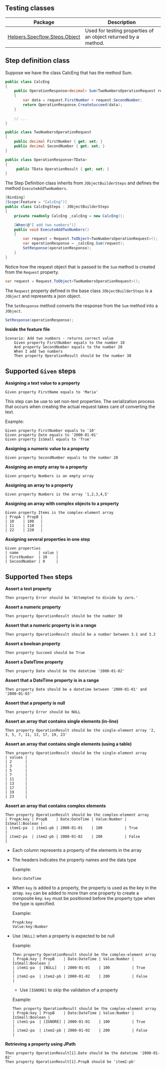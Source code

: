 Testing classes
---------------

Package | Description
-|-
[Helpers.Specflow.Steps.Object](https://www.nuget.org/packages/Helpers.Specflow.Steps.Object/)| Used for testing properties of an object returned by a method.

Step definition class
---------------------

Suppose we have the class CalcEng that has the method Sum.

```csharp
public class CalcEng
{
    public OperationResponse<decimal> Sum(TwoNumbersOperationRequest request)
    {
        var data = request.FirstNumber + request.SecondNumber;
        return OperationResponse.CreateSucceed(data);
    }
    
    // ...
}

public class TwoNumbersOperationRequest
{
    public decimal FirstNumber { get; set; }
    public decimal SecondNumber { get; set; }
}

public class OperationResponse<TData>
{
     public TData OperationResult { get; set; }
}
```

The Step Definition class inherits from `JObjectBuilderSteps` and defines the method `ExecuteAddTwoNumbers`.

```csharp
[Binding]
[Scope(Feature = "CalcEng")]
public class CalcEngSteps : JObjectBuilderSteps
{
    private readonly CalcEng _calcEng = new CalcEng();

    [When(@"I add two numbers")]
    public void ExecuteAddTwoNumbers()
    {
        var request = Request.ToObject<TwoNumbersOperationRequest>();
        var operationResponse = _calcEng.Sum(request);
        SetResponse(operationResponse);
    }
}
```

Notice how the request object that is passed to the `Sum` method is created from the `Request` property.
```csharp
var request = Request.ToObject<TwoNumbersOperationRequest>();
```

The `Request` property defined in the base class `JObjectBuilderSteps` is a `JObject` and represents a json object.

The `SetResponse` method converts the response from the `Sum` method into a `JObject`.
```csharp
SetResponse(operationResponse);
```

**Inside the feature file**

```
Scenario: Add two numbers - returns correct value
	Given property FirstNumber equals to the number 10
	And property SecondNumber equals to the number 20
	When I add two numbers
	Then property OperationResult should be the number 30
```

Supported `Given` steps
-----------------------

**Assigning a text value to a property**
```
Given property FirstName equals to 'Maria'
```

This step can be use to set non-text properties. The serialization process that occurs when creating the actual request takes care of converting the text.

Example:
```
Given property FirstNumber equals to '10'
Given property Date equals to '2000-01-01'
Given property IsSmall equals to 'True'
```

**Assigning a numeric value to a property**
```
Given property SecondNumber equals to the number 20
```

**Assigning an empty array to a property**
```
Given property Numbers is an empty array
```

**Assigning an array to a property**
```
Given property Numbers is the array '1,2,3,4,5'
```

**Assigning an array with complex objects to a property**
```
Given property Items is the complex-element array
| PropA | PropB |
| 10    | 100   |
| 11    | 110   |
| 22    | 220   |
```

**Assigning several properties in one step**
```
Given properties
| name         | value |
| FirstNumber  | 10    |
| SecondNumber | 0     |
```

Supported `Then` steps
----------------------

**Assert a text property**
```
Then property Error should be 'Attempted to divide by zero.'
```

**Assert a numeric property**
```
Then property OperationResult should be the number 30
```

**Assert that a numeric property is in a range**
```
Then property OperationResult should be a number between 3.1 and 3.2
```

**Assert a boolean property**
```
Then property Succeed should be True
```

**Assert a DateTime property**
```
Then property Date should be the datetime '2000-01-02'
```

**Assert that a DateTime property is in a range**
```
Then property Date should be a datetime between '2000-01-01' and '2000-01-03'
```

**Assert that a property is null**
```
Then property Error should be NULL
```

**Assert an array that contains single elements (in-line)**
```
Then property OperationResult should be the single-element array '2, 3, 5, 7, 11, 13, 17, 19, 23'
```

**Assert an array that contains single elements (using a table)**
```
Then property OperationResult should be the single-element array
| values |
| 2      |
| 3      |
| 5      |
| 7      |
| 11     |
| 13     |
| 17     |
| 19     |
| 23     |
```

**Assert an array that contains complex elements**
```
Then property OperationResult should be the complex-element array
| PropA:key | PropB    | Date:DateTime | Value:Number | IsSmall:Boolean |
| item1-pa  | item1-pb | 2000-01-01    | 100          | True            |
| item2-pa  | item2-pb | 2000-01-02    | 200          | False           |
```

- Each column represents a property of the elements in the array
- The headers indicates the property names and the data type
  
  Example:
  ```
  Date:DateTime
  ```
  
- When `key` is added to a property, the property is used as the key in the array. 
  `key` can be added to more than one property to create a composite key. 
  `key` must be positioned before the property type when the type is specified.
  
  Example:
  ```
  PropA:key
  Value:key:Number
  ```
  
- Use `[NULL]` when a property is expected to be null

  Example:
  ```
  Then property OperationResult should be the complex-element array
  | PropA:key | PropB    | Date:DateTime | Value:Number | IsSmall:Boolean |
  | item1-pa  | [NULL]   | 2000-01-01    | 100          | True            |
  | item2-pa  | item2-pb | 2000-01-02    | 200          | False           |
  ```
  
  - Use `[IGNORE]` to skip the validation of a property
  
  Example:
  ```
  Then property OperationResult should be the complex-element array
  | PropA:key | PropB    | Date:DateTime | Value:Number | IsSmall:Boolean |
  | item1-pa  | [IGNORE] | 2000-01-01    | 100          | True            |
  | item2-pa  | item2-pb | 2000-01-02    | 200          | False           |
  ```
  
  
 **Retrieving a property using JPath**
  ```
 Then property OperationResult[1].Date should be the datetime '2000-01-02'
 Then property OperationResult[1].PropB should be 'item2-pb'
 ```
